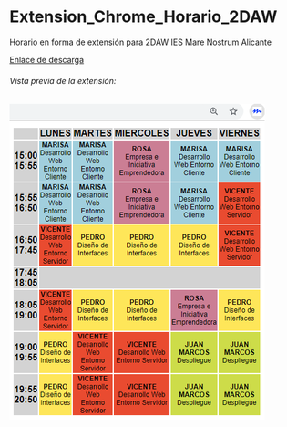 # Extension_Chrome_Horario_2DAW
Horario en forma de extensión para 2DAW IES Mare Nostrum Alicante

[Enlace de descarga](https://chrome.google.com/webstore/detail/horario-2daw/gnhpcapmeomjljfgdkpjcbfpdimbhgpe?hl=es)

###### Vista previa de la extensión:

![horario](./horario.png)
